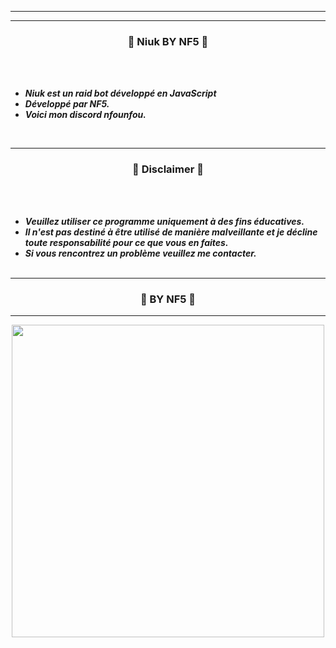 

-----



-----

### <p align="center">🦎 Niuk BY NF5 🦎</p>

<br><br>
* ***Niuk est un raid bot développé en JavaScript***
* ***Développé par NF5.***
* ***Voici mon discord nfounfou.***
</p>
<br>

-----






### <p align="center">📌 Disclaimer 📌</p>

<br><br>
* ***Veuillez utiliser ce programme uniquement à des fins éducatives.***
* ***Il n'est pas destiné à être utilisé de manière malveillante et je décline toute responsabilité pour ce que vous en faites.***
* ***Si vous rencontrez un problème veuillez me contacter.***
<br><br>

-----

### <p align="center">🧨 BY NF5 🧨</p>

-----

<p align="center">
<img src="https://cdn.discordapp.com/attachments/1227738671009107969/1391761805986103360/telecharge_1.jpg?ex=686d12b0&is=686bc130&hm=be478109aed2f98fd7195a94d2fda25cfd4cef1679db4a6725a53dc652e7cd84", width="500", height="500">
</p>
